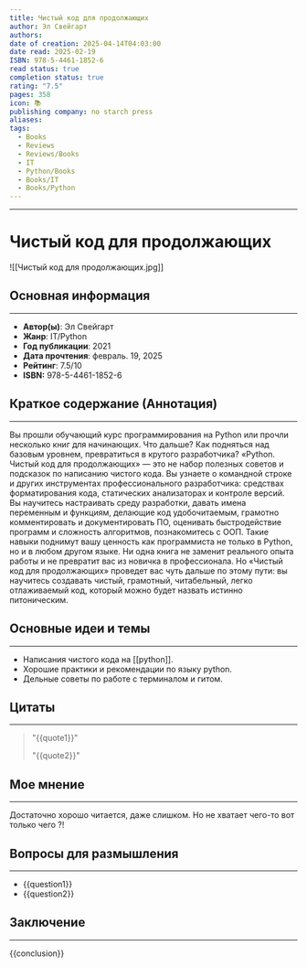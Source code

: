 ```yaml
---
title: Чистый код для продолжающих
author: Эл Свейгарт
authors: 
date of creation: 2025-04-14T04:03:00
date read: 2025-02-19
ISBN: 978-5-4461-1852-6
read status: true
completion status: true
rating: "7.5"
pages: 358
icon: 📚
publishing company: no starch press
aliases: 
tags:
  - Books
  - Reviews
  - Reviews/Books
  - IT
  - Python/Books
  - Books/IT
  - Books/Python
---
```

---
# Чистый код для продолжающих

![[Чистый код для продолжающих.jpg]]

## Основная информация
---

- **Автор(ы)**: Эл Свейгарт
- **Жанр**: IT/Python
- **Год публикации**: 2021
- **Дата прочтения**: февраль. 19, 2025
- **Рейтинг**: 7.5/10
- **ISBN:** 978-5-4461-1852-6


## Краткое содержание (Аннотация)
---

Вы прошли обучающий курс программирования на Python или прочли несколько книг для начинающих. Что дальше? Как подняться над базовым уровнем, превратиться в крутого разработчика? «Python. Чистый код для продолжающих» — это не набор полезных советов и подсказок по написанию чистого кода. Вы узнаете о командной строке и других инструментах профессионального разработчика: средствах форматирования кода, статических анализаторах и контроле версий. Вы научитесь настраивать среду разработки, давать имена переменным и функциям, делающие код удобочитаемым, грамотно комментировать и документировать ПО, оценивать быстродействие программ и сложность алгоритмов, познакомитесь с ООП. Такие навыки поднимут вашу ценность как программиста не только в Python, но и в любом другом языке. Ни одна книга не заменит реального опыта работы и не превратит вас из новичка в профессионала. Но «Чистый код для продолжающих» проведет вас чуть дальше по этому пути: вы научитесь создавать чистый, грамотный, читабельный, легко отлаживаемый код, который можно будет назвать истинно питоническим.


## Основные идеи и темы
---

- Написания чистого кода на [[python]].
- Хорошие практики и рекомендации по языку python.
- Дельные советы по работе с терминалом и гитом.


## Цитаты
---

> "{{quote1}}"
> 
> "{{quote2}}"


## Мое мнение
---

Достаточно хорошо читается, даже слишком. Но не хватает чего-то вот только чего ?!

## Вопросы для размышления
---

- {{question1}}
- {{question2}}


## Заключение
---

{{conclusion}}
